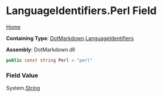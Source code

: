 <a name="_top"></a>

# LanguageIdentifiers\.Perl Field

[Home](../../../README.md#_top)

**Containing Type**: [DotMarkdown](../../README.md#_top)\.[LanguageIdentifiers](../README.md#_top)

**Assembly**: DotMarkdown\.dll

```csharp
public const string Perl = "perl"
```

### Field Value

System\.[String](https://docs.microsoft.com/en-us/dotnet/api/system.string)